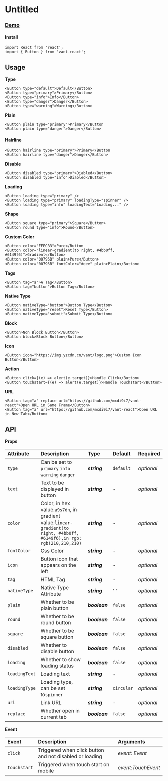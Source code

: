 # Untitled



### [Demo](https://vant.bctc.io/?path=/story/button--button-types)

#### Install

```text
import React from 'react';
import { Button } from 'vant-react';
```

## Usage

**Type**

```text
<Button type="default">Default</Button>
<Button type="primary">Primary</Button>
<Button type="info">Info</Button>
<Button type="danger">Danger</Button>
<Button type="warning">Warning</Button>
```

**Plain**

```text
<Button plain type="primary">Primary</Button
<Button plain type="danger">Danger</Button>
```

#### Hairline

```text
<Button hairline type="primary">Primary</Button
<Button hairline type="danger">Danger</Button>
```

**Disable**

```text
<Button disabled type="primary">Diabled</Button>
<Button disabled type="info">Diabled</Button>
```

**Loading**

```text
<Button loading type="primary" />
<Button loading type="primary" loadingType="spinner" />
<Button loading type="info" loadingText="Loading..." />
```

**Shape**

```text
<Button square type="primary">Square</Button>
<Button round type="info">Round</Button>
```

**Custom Color**

```text
<Button color="FFECB3">Pure</Button
<Button color="linear-gradient(to right, #4bb0ff, #6149f6)">Gradient</Button>
<Button color="00796B" plain>Pure</Button>
<Button color="00796B" fontColor="#eee" plain>Plain</Button>
```

**Tags**

```text
<Button tag="a">A Tag</Button>
<Button tag="button">Button Tag</Button>
```

**Native Type**

```text
<Button nativeType="button">Button Type</Button>
<Button nativeType="reset">Reset Type</Button>
<Button nativeType="submit">Submit Type</Button>
```

**Block**

```text
<Button>Non Block Button</Button>
<Button block>Block Button</Button>
```

**Icon**

```text
<Button icon="https://img.yzcdn.cn/vant/logo.png">Custom Icon Button</Button>
```

**Action**

```text
<Button click={(e) => alert(e.target)}>Handle Click</Button>
<Button touchstart={(e) => alert(e.target)}>Handle Touchstart</Button>
```

**URL**

```text
<Button tag="a" replace url="https://github.com/mxdi9i7/vant-react">Open URL in Same Frame</Button>
<Button tag="a" url="https://github.com/mxdi9i7/vant-react">Open URL in New Tab</Button>
```

## API

**Props**

| Attribute | Description | Type | Default | Required |
| :--- | :--- | :--- | :--- | :--- |
| `type` | Can be set to `primary` `info` `warning` `danger` | _**string**_ | `default` | _optional_ |
| `text` | Text to be displayed in button | _**string**_ | - | _optional_ |
| `color` | Color, in hex value:`a9s7dn`, in gradient value:`linear-gradient(to right, #4bb0ff, #6149f6),in rgb: rgb(210,210,210)` | _**string**_ | - | _optional_ |
| `fontColor` | Css Color  | _**string**_ | - | _optional_ |
| `icon` | Button icon that appears on the left | _**string**_ | - | _optional_ |
| `tag` | HTML Tag | _**string**_ | - | _optional_ |
| `nativeType` | Native Type Attribute | _**string**_ | ' ' | _optional_ |
| `plain` | Whether to be plain button | _**boolean**_ | `false` | _optional_ |
| `round` | Whether to be round button | _**boolean**_ | `false` | _optional_ |
| `square` | Whether to be square button | _**boolean**_ | `false` | _optional_ |
| `disabled` | Whether to disable button | _**boolean**_ | `false` | _optional_ |
| `loading` | Whether to show loading status | _**boolean**_ | `false` | _optional_ |
| `loadingText` | Loading text | _**string**_ | - | _optional_ |
| `loadingType` | Loading type, can be set to`spinner` | _**string**_ | `circular` | _optional_ |
| `url` | Link URL | _**string**_ | - | _optional_ |
| `replace` | Whether open in current tab | _**boolean**_ | `false` | _optional_ |

**Event**

| Event | Description | Arguments |
| :--- | :--- | :--- |
| `click` | Triggered when click button and not disabled or loading | _event: Event_ |
| `touchstart` | Triggered when touch start on mobile | _event:TouchEvent_ |

